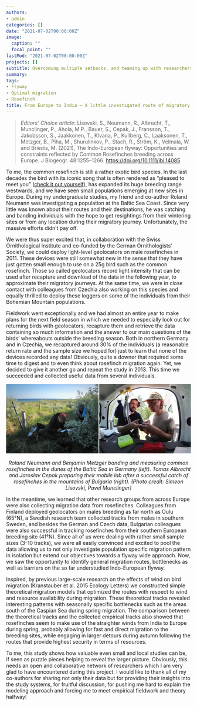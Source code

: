 ```yaml
---
authors:
- admin
categories: []
date: "2021-07-02T00:00:00Z"
image:
  caption: ""
  focal_point: ""
lastMod: "2021-07-02T00:00:00Z"
projects: []
subtitle: Overcoming multiple setbacks, and teaming up with researchers from across Europe, finally brought insight into the previously mysterious travels of the common rosefinch.
summary:  
tags:
- Flyway
- Optimal migration
- Rosefinch
title: From Europe to India – A little investigated route of migratory birds
---
```


>*Editors’ Choice article*: Lisovski, S., Neumann, R., Albrecht, T., Munclinger, P., Ahola, M.P., Bauer, S., Cepak, J., Fransson, T., Jakobsson, S., Jaakkonen, T., Klvana, P., Kullberg, C., Laaksonen, T., Metzger, B., Piha, M., Shurulinkov, P., Stach, R., Ström, K., Velmala, W. and Briedis, M. (2021), The Indo-European flyway: Opportunities and constraints reflected by Common Rosefinches breeding across Europe. J Biogeogr. 48:1255–1266. https://doi.org/10.1111/jbi.14085 

To me, the common rosefinch is still a rather exotic bird species. In the last decades the bird with its iconic song that is often rendered as “pleased to meet you” ([check it out yourself](https://dibird.com/species/common-rosefinch/)), has expanded its huge breeding range westwards, and we have seen small populations emerging at new sites in Europe. During my undergraduate studies, my friend and co-author Roland Neumann was investigating a population at the Baltic Sea Coast. Since very little was known about their routes and their destinations, he was catching and banding individuals with the hope to get resightings from their wintering sites or from any location during their migratory journey. Unfortunately, the massive efforts didn’t pay off.

We were thus super excited that, in collaboration with the Swiss Ornithological Institute and co-funded by the German Ornithologists’ Society, we could deploy light-level geolocators on male rosefinches in 2011. These devices were still somewhat new in the sense that they have just gotten small enough to use on a 25g bird such as the common rosefinch. Those so called geolocators record light intensity that can be used after recapture and download of the data in the following year, to approximate their migratory journeys. At the same time, we were in close contact with colleagues from Czechia also working on this species and equally thrilled to deploy these loggers on some of the individuals from their Bohemian Mountain populations.

Fieldwork went exceptionally and we had almost an entire year to make plans for the next field season in which we needed to especially look out for returning birds with geolocators, recapture them and retrieve the data containing so much information and the answer to our main questions of the birds’ whereabouts outside the breeding season. Both in northern Germany and in Czechia, we recaptured around 30% of the individuals (a reasonable return rate and the sample size we hoped for) just to learn that none of the devices recorded any data! Obviously, quite a downer that required some time to digest and to even think about rosefinch migration again. Yet, we decided to give it another go and repeat the study in 2013. This time we succeeded and collected useful data from several individuals.

![jpg](./Fig01.jpg)
<p style="text-align: center; font-style: italic;">Roland Neumann and Benjamin Metzger banding and measuring common rosefinches in the dunes of the Baltic Sea in Germany (left). Tomas Albrecht and Jaroslav Cepak preparing their mobile lab after a successful catch of rosefinches in the mountains of Bulgaria (right). (Photo credit: Simeon Lisovski, Pavel Munclinger)</p>

In the meantime, we learned that other research groups from across Europe were also collecting migration data from rosefinches. Colleagues from Finland deployed geolocators on males breeding as far north as Oulu (65°N), a Swedish research team collected tracks from males in southern Sweden, and besides the German and Czech data, Bulgarian colleagues were also successful in tracking rosefinches from their southern European breeding site (41°N). Since all of us were dealing with rather small sample sizes (3-10 tracks), we were all easily convinced and excited to pool the data allowing us to not only investigate population specific migration pattern in isolation but extend our objectives towards a flyway wide approach. Now, we saw the opportunity to identify general migration routes, bottlenecks as well as barriers on the so far understudied Indo-European flyway.

Inspired, by previous large-scale research on the effects of wind on bird migration (Kranstauber et al. 2015 Ecology Letters) we constructed simple theoretical migration models that optimized the routes with respect to wind and resource availability during migration. These theoretical tracks revealed interesting patterns with seasonally specific bottlenecks such as the areas south of the Caspian Sea during spring migration. The comparison between the theoretical tracks and the collected empirical tracks also showed that rosefinches seem to make use of the straighter winds from India to Europe during spring, probably allowing for fast and direct migration to the breeding sites, while engaging in larger detours during autumn following the routes that provide highest security in terms of resources.

To me, this study shows how valuable even small and local studies can be, if seen as puzzle pieces helping to reveal the larger picture. Obviously, this needs an open and collaborative network of researchers which I am very glad to have encountered during this project. I would like to thank all of my co-authors for sharing not only their data but for providing their insights into the study systems, for fruitful discussion, for pushing me hard to explain the modeling approach and forcing me to meet empirical fieldwork and theory halfway!

